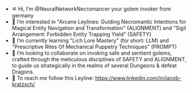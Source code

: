 - 𖤐 Hi, I’m @NeuralNetworkNecromancer your golem invoker from germany
- 🔮 I’m interested in "Arcane Leylines: Guiding Necromantic Intentions for Magical Entity Navigation and Transformation" (ALIGNMENT) and "Sigil Arrangement: Forbidden Entity Trapping Yield" (SAFETY)
- 📜 I’m currently learning "Lich Lore Mastery" (for short: LLM) and "Prescriptive Rites Of Mechanical Puppetry Techniques" (PROMPT)
- 🎲 I’m looking to collaborate on invoking safe and sentient golems, crafted through the meticulous disciplines of SAFETY and ALIGNMENT, to guide us strategically in the realms of several Dungeons & defeat Dragons.
- 💫 To reach me follow this Leyline: https://www.linkedin.com/in/jacob-kratzsch/
